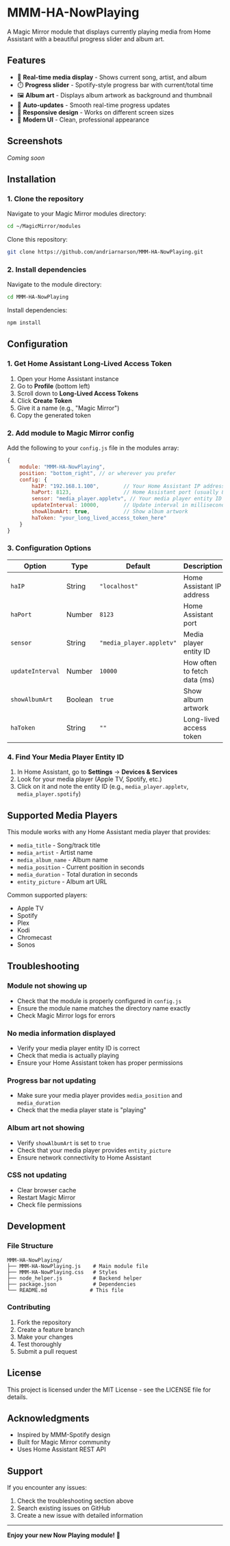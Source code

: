 # MMM-HA-NowPlaying

A Magic Mirror module that displays currently playing media from Home Assistant with a beautiful progress slider and album art.

## Features

- 🎵 **Real-time media display** - Shows current song, artist, and album
- ⏱️ **Progress slider** - Spotify-style progress bar with current/total time
- 🖼️ **Album art** - Displays album artwork as background and thumbnail
- 🔄 **Auto-updates** - Smooth real-time progress updates
- 📱 **Responsive design** - Works on different screen sizes
- 🎨 **Modern UI** - Clean, professional appearance

## Screenshots

*Coming soon*

## Installation

### 1. Clone the repository

Navigate to your Magic Mirror modules directory:
```bash
cd ~/MagicMirror/modules
```

Clone this repository:
```bash
git clone https://github.com/andriarnarson/MMM-HA-NowPlaying.git
```

### 2. Install dependencies

Navigate to the module directory:
```bash
cd MMM-HA-NowPlaying
```

Install dependencies:
```bash
npm install
```

## Configuration

### 1. Get Home Assistant Long-Lived Access Token

1. Open your Home Assistant instance
2. Go to **Profile** (bottom left)
3. Scroll down to **Long-Lived Access Tokens**
4. Click **Create Token**
5. Give it a name (e.g., "Magic Mirror")
6. Copy the generated token

### 2. Add module to Magic Mirror config

Add the following to your `config.js` file in the modules array:

```javascript
{
    module: "MMM-HA-NowPlaying",
    position: "bottom_right", // or wherever you prefer
    config: {
        haIP: "192.168.1.100",        // Your Home Assistant IP address
        haPort: 8123,                 // Home Assistant port (usually 8123)
        sensor: "media_player.appletv", // Your media player entity ID
        updateInterval: 10000,        // Update interval in milliseconds
        showAlbumArt: true,           // Show album artwork
        haToken: "your_long_lived_access_token_here"
    }
}
```

### 3. Configuration Options

| Option | Type | Default | Description |
|--------|------|---------|-------------|
| `haIP` | String | `"localhost"` | Home Assistant IP address |
| `haPort` | Number | `8123` | Home Assistant port |
| `sensor` | String | `"media_player.appletv"` | Media player entity ID |
| `updateInterval` | Number | `10000` | How often to fetch data (ms) |
| `showAlbumArt` | Boolean | `true` | Show album artwork |
| `haToken` | String | `""` | Long-lived access token |

### 4. Find Your Media Player Entity ID

1. In Home Assistant, go to **Settings** → **Devices & Services**
2. Look for your media player (Apple TV, Spotify, etc.)
3. Click on it and note the entity ID (e.g., `media_player.appletv`, `media_player.spotify`)

## Supported Media Players

This module works with any Home Assistant media player that provides:
- `media_title` - Song/track title
- `media_artist` - Artist name
- `media_album_name` - Album name
- `media_position` - Current position in seconds
- `media_duration` - Total duration in seconds
- `entity_picture` - Album art URL

Common supported players:
- Apple TV
- Spotify
- Plex
- Kodi
- Chromecast
- Sonos

## Troubleshooting

### Module not showing up
- Check that the module is properly configured in `config.js`
- Ensure the module name matches the directory name exactly
- Check Magic Mirror logs for errors

### No media information displayed
- Verify your media player entity ID is correct
- Check that media is actually playing
- Ensure your Home Assistant token has proper permissions

### Progress bar not updating
- Make sure your media player provides `media_position` and `media_duration`
- Check that the media player state is "playing"

### Album art not showing
- Verify `showAlbumArt` is set to `true`
- Check that your media player provides `entity_picture`
- Ensure network connectivity to Home Assistant

### CSS not updating
- Clear browser cache
- Restart Magic Mirror
- Check file permissions

## Development

### File Structure
```
MMM-HA-NowPlaying/
├── MMM-HA-NowPlaying.js    # Main module file
├── MMM-HA-NowPlaying.css   # Styles
├── node_helper.js          # Backend helper
├── package.json            # Dependencies
└── README.md              # This file
```

### Contributing

1. Fork the repository
2. Create a feature branch
3. Make your changes
4. Test thoroughly
5. Submit a pull request

## License

This project is licensed under the MIT License - see the LICENSE file for details.

## Acknowledgments

- Inspired by MMM-Spotify design
- Built for Magic Mirror community
- Uses Home Assistant REST API

## Support

If you encounter any issues:
1. Check the troubleshooting section above
2. Search existing issues on GitHub
3. Create a new issue with detailed information

---

**Enjoy your new Now Playing module! 🎵**
